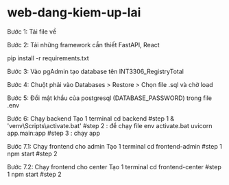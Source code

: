 # web-dang-kiem-up-lai
Bước 1: Tải file về 

Bước 2: Tải những framework cần thiết FastAPI, React

pip install -r requirements.txt

Bước 3: Vào pgAdmin tạo database tên INT3306_RegistryTotal

Bước 4: Chuột phải vào Databases > Restore > Chọn file .sql và chờ load

Bước 5: Đổi mật khẩu của postgresql (DATABASE_PASSWORD) trong file .env

Bước 6: Chạy backend
Tạo 1 terminal
cd backend #step 1
& 'venv\Scripts\activate.bat' #step 2 : để chạy file env activate.bat
uvicorn app.main:app #step 3 : chạy app

Bước 7.1: Chạy frontend cho admin
Tạo 1 terminal
cd frontend-admin #step 1
npm start #step 2

Bước 7.2: Chạy frontend cho center
Tạo 1 terminal
cd frontend-center #step 1
npm start #step 2



